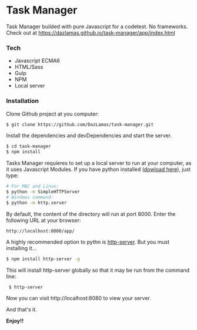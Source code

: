 # Task Manager

Task Manager builded with pure Javascript for a codetest. No frameworks.
Check out at https://dazlamas.github.io/task-manager/app/index.html

### Tech

* Javascript ECMA6
* HTML/Sass
* Gulp
* NPM
* Local server

### Installation

Clone Github project at you computer:

```sh
$ git clone https://github.com/DazLamas/task-manager.git
```

Install the dependencies and devDependencies and start the server.

```sh
$ cd task-manager
$ npm install
```

Tasks Manager requieres to set up a local server to run at your computer, as it uses Javascript Modules. 
If you have python installed ([dowload here](https://www.python.org/)), just type:

```sh
# For MAC and Linux:
$ python -m SimpleHTTPServer
# Windows command:
$ python -m http.server
```
By default, the content of the directory will run at port 8000. Enter the following URL at your browser:

    http://localhost:8000/app/

A highly recommended option to pythn is [http-server](https://www.npmjs.com/package/http-server). But you must installing it...

```sh
$ npm install http-server -g
```
This will install http-server globally so that it may be run from the command line:
```sh
 $ http-server
```
Now you can visit http://localhost:8080 to view your server. 

And that's it.

**Enjoy!!**

